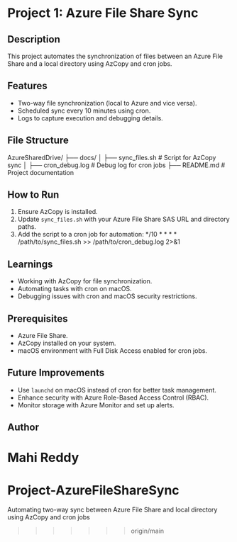 # Project 1: Azure File Share Sync

## Description
This project automates the synchronization of files between an Azure File Share and a local directory using AzCopy and cron jobs.

## Features
- Two-way file synchronization (local to Azure and vice versa).
- Scheduled sync every 10 minutes using cron.
- Logs to capture execution and debugging details.

## File Structure
AzureSharedDrive/
├── docs/
│   ├── sync_files.sh        # Script for AzCopy sync
│   ├── cron_debug.log       # Debug log for cron jobs
├── README.md                # Project documentation

## How to Run
1. Ensure AzCopy is installed.
2. Update `sync_files.sh` with your Azure File Share SAS URL and directory paths.
3. Add the script to a cron job for automation:
*/10 * * * * /path/to/sync_files.sh >> /path/to/cron_debug.log 2>&1

## Learnings
- Working with AzCopy for file synchronization.
- Automating tasks with cron on macOS.
- Debugging issues with cron and macOS security restrictions.

## Prerequisites
- Azure File Share.
- AzCopy installed on your system.
- macOS environment with Full Disk Access enabled for cron jobs.

## Future Improvements
- Use `launchd` on macOS instead of cron for better task management.
- Enhance security with Azure Role-Based Access Control (RBAC).
- Monitor storage with Azure Monitor and set up alerts.

## Author
Mahi Reddy
=======
# Project-AzureFileShareSync
Automating two-way sync between Azure File Share and local directory using AzCopy and cron jobs
>>>>>>> origin/main
